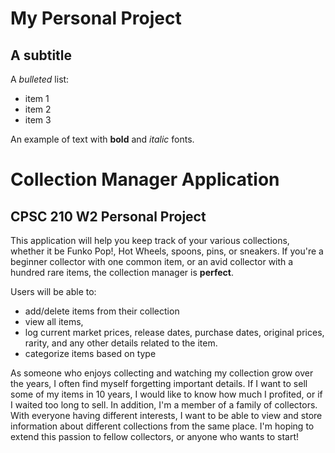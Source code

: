 # My Personal Project

## A subtitle

A *bulleted* list:
- item 1
- item 2
- item 3

An example of text with **bold** and *italic* fonts.  

# Collection Manager Application

## CPSC 210 W2 Personal Project

This application will help you keep track of your various collections, whether it be Funko Pop!, Hot Wheels, spoons, 
pins, or sneakers. If you're a beginner collector with one common item, or an avid collector with a hundred rare items, 
the collection manager is **perfect**. 

Users will be able to: 
- add/delete items from their collection
- view all items, 
- log current market prices, release dates, purchase dates, original prices, rarity, and any other details related to the 
item.
- categorize items based on type

As someone who enjoys collecting and watching my collection grow over the years, I often find myself forgetting 
important details. If I want to sell some of my items in 10 years, I would like to know how much I profited, or if I 
waited too long to sell. In addition, I'm a member of a family of collectors. With everyone having different interests,
I want to be able to view and store information about different collections from the same place. I'm hoping to extend
this passion to fellow collectors, or anyone who wants to start!